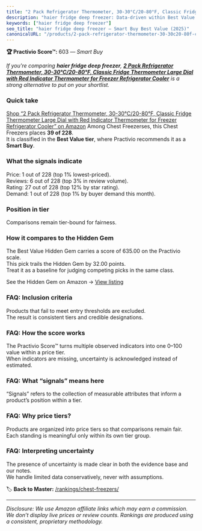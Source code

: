 ```yaml
---
title: "2 Pack Refrigerator Thermometer, 30-30°C/20-80°F, Classic Fridge Thermometer Large Dial with Red Indicator Thermometer for Freezer Refrigerator Cooler"
description: "haier fridge deep freezer: Data-driven within Best Value ranking using the Practivio Score™. Positioned by quality, value, demand, findability, momentum."
keywords: ["haier fridge deep freezer"]
seo_title: "haier fridge deep freezer — Smart Buy Best Value (2025)"
canonicalURL: "/products/2-pack-refrigerator-thermometer-30-30c20-80f-classic-fridge-thermometer-large-dial-with-red-indicator-thermometer-for-freezer-refrigerator-cooler-B089NLQ7SF/"
---
```


**🏆 Practivio Score™:** 603 — _Smart Buy_


*If you're comparing **haier fridge deep freezer**, **[2 Pack Refrigerator Thermometer, 30-30°C/20-80°F, Classic Fridge Thermometer Large Dial with Red Indicator Thermometer for Freezer Refrigerator Cooler](https://www.amazon.com/dp/B089NLQ7SF?tag=practivio-20)** is a strong alternative to put on your shortlist.*
### Quick take
[Shop “2 Pack Refrigerator Thermometer, 30-30°C/20-80°F, Classic Fridge Thermometer Large Dial with Red Indicator Thermometer for Freezer Refrigerator Cooler” on Amazon](https://www.amazon.com/dp/B089NLQ7SF?tag=practivio-20)
Among Chest Freezerses, this Chest Freezers places **39 of 228**.  
It is classified in the **Best Value tier**, where Practivio recommends it as a **Smart Buy**.

### What the signals indicate
Price: 1 out of 228 (top 1% lowest-priced).  
Reviews: 6 out of 228 (top 3% in review volume).  
Rating: 27 out of 228 (top 12% by star rating).  
Demand: 1 out of 228 (top 1% by buyer demand this month).

### Position in tier
Comparisons remain tier-bound for fairness.

### How it compares to the Hidden Gem
The Best Value Hidden Gem carries a score of 635.00 on the Practivio scale.  
This pick trails the Hidden Gem by 32.00 points.  
Treat it as a baseline for judging competing picks in the same class.  

See the Hidden Gem on Amazon → [View listing](https://www.amazon.com/dp/B07H463Q6Y?tag=practivio-20)

### FAQ: Inclusion criteria
Products that fail to meet entry thresholds are excluded.  
The result is consistent tiers and credible designations.

### FAQ: How the score works
The Practivio Score™ turns multiple observed indicators into one 0–100 value within a price tier.  
When indicators are missing, uncertainty is acknowledged instead of estimated.

### FAQ: What “signals” means here
“Signals” refers to the collection of measurable attributes that inform a product’s position within a tier.

### FAQ: Why price tiers?
Products are organized into price tiers so that comparisons remain fair.  
Each standing is meaningful only within its own tier group.

### FAQ: Interpreting uncertainty
The presence of uncertainty is made clear in both the evidence base and our notes.  
We handle limited data conservatively, never with assumptions.


🏷️ **Back to Master:** [/rankings/chest-freezers/](/rankings/chest-freezers/)

---
_Disclosure: We use Amazon affiliate links which may earn a commission. We don’t display live prices or review counts. Rankings are produced using a consistent, proprietary methodology._

